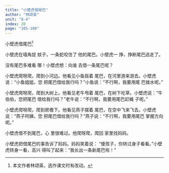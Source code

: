 ```yaml
---
title: "小壁虎借尾巴"
author: "林颂英"
unit: "8-4"
index: 20
page: "105-108"
---
```


小壁虎借尾巴[^1]

[^1]: 本文作者林颂英，选作课文时有改动。

小壁虎在墙角捉
蚊子，一条蛇咬住了
他的尾巴。小壁虎一
挣，挣断尾巴逃走了。

没有尾巴多难看
哪！小壁虎想：向谁
去借一条尾巴呢？

小壁虎爬呀爬，爬到小河边。他看见小鱼摇着
尾巴，在河里游来游去。小壁虎说：“小鱼姐姐，您
把尾巴借给我行吗？”小鱼说：“不行啊，我要用尾
巴拨水呢。”

小壁虎爬呀爬，爬到大树上。他看见老牛甩着
尾巴，在树下吃草。小壁虎说：“牛伯伯，您把尾巴
借给我行吗？”老牛说：“不行啊，我要用尾巴赶蝇
子呢。”

小壁虎爬呀爬，爬到房檐下。他看见燕子摆着
尾巴，在空中飞来飞去。小壁虎说：“燕子阿姨，您
把尾巴借给我行吗？”燕子说：“不行啊，我要用尾巴
掌握方向呢。”

小壁虎借不到尾巴，心
里很难过。他爬呀爬，爬回
家里找妈妈。

小壁虎把借尾巴的事告诉了妈妈。妈妈笑着说：
“傻孩子，你转过身子看看。”小壁虎转身一看，高兴
得叫了起来：“我长出一条新尾巴啦！”
